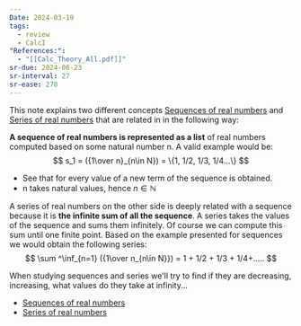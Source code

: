 ```yaml
---
Date: 2024-03-19
tags:
  - review
  - CalcI
"References:":
  - "[[Calc_Theory_All.pdf]]"
sr-due: 2024-06-23
sr-interval: 27
sr-ease: 270
---
```

This note explains two different concepts [Sequences of real numbers](Sequences%20of%20real%20numbers.md) and [Series of real numbers](Series%20of%20real%20numbers) that are related in in the following way: 

**A sequence of real numbers is represented as a list** of real numbers computed based on some natural number n. A valid example would be: 
$$
s_1 = ({1\over n}_{n\in N}) = \{1, 1/2, 1/3, 1/4...\}
$$
+ See that for every value of a new term of the sequence is obtained. 
+ n takes natural values, hence $n \in \mathbb{N}$

A series of real numbers on the other side is deeply related with a sequence because it is **the infinite sum of all the sequence**. A series takes the values of the sequence and sums them infinitely.  Of course we can compute this sum until one finite point. Based on the example presented for sequences we would obtain the following series: 
$$
\sum ^\inf_{n=1} ({1\over n_{n\in N}}) = 1 + 1/2 + 1/3 + 1/4+.....
$$


When studying sequences and series we'll try to find if they are decreasing, increasing, what values do they take at infinity...

+ [Sequences of real numbers](Sequences%20of%20real%20numbers.md)
+ [Series of real numbers](Series%20of%20real%20numbers)